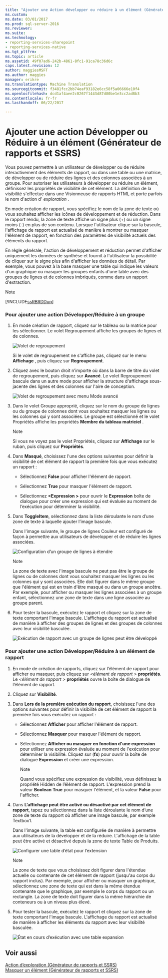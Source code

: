 ```yaml
---
title: "Ajouter une Action développer ou réduire à un élément (Générateur de rapports et SSRS) | Documents Microsoft"
ms.custom: 
ms.date: 03/01/2017
ms.prod: sql-server-2016
ms.reviewer: 
ms.suite: 
ms.technology:
- reporting-services-sharepoint
- reporting-services-native
ms.tgt_pltfrm: 
ms.topic: article
ms.assetid: 49f07ad6-242b-4861-8fc1-91ca78c36d6c
caps.latest.revision: 12
author: maggiesMSFT
ms.author: maggies
manager: erikre
ms.translationtype: Machine Translation
ms.sourcegitcommit: f3481fcc2bb74eaf93182e6cc58f5a06666e10f4
ms.openlocfilehash: dcd1af4aee2c0267f1443d87d80be1e3cc2ad8b3
ms.contentlocale: fr-fr
ms.lasthandoff: 06/22/2017

---
```

# <a name="add-an-expand-or-collapse-action-to-an-item-report-builder-and-ssrs"></a>Ajouter une action Développer ou Réduire à un élément (Générateur de rapports et SSRS)
  Vous pouvez permettre à un utilisateur de développer ou de réduire interactivement des éléments de rapport, ou dans une table ou une matrice, de développer ou de réduire des lignes et des colonnes associées à un groupe. Pour autoriser les utilisateurs à développer ou réduire un élément, définissez les propriétés de visibilité de cet élément. La définition de la visibilité s'effectue dans une Visionneuse de rapports HTML et porte parfois le nom d'action d' *exploration* .  
  
 En mode création de rapport, vous spécifiez le nom de la zone de texte où vous souhaitez afficher les icônes de développement et de réduction. Dans le rapport rendu, la zone de texte affiche un signe plus (+) ou un signe moins (-) en plus de son contenu. Lorsque l'utilisateur clique sur la bascule, l'affichage de rapport est actualisé de manière à montrer ou masquer l'élément de rapport, en fonction des paramètres de visibilité actuels des éléments du rapport.  
  
 En règle générale, l'action de développement et réduction permet d'afficher uniquement les données de synthèse et fournit à l'utilisateur la possibilité de cliquer sur le signe plus afin d'afficher les données de détail. Par exemple, vous pouvez à la base masquer une table qui indique les valeurs d'un graphique ou masquer les groupes enfants d'une table avec des groupes de lignes et de colonnes imbriqués, comme dans un rapport d'extraction.  
  
> [!NOTE]  
>  [!INCLUDE[ssRBRDDup](../../includes/ssrbrddup-md.md)]  
  
### <a name="to-add-expand-and-collapse-action-to-a-group"></a>Pour ajouter une action Développer/Réduire à un groupe  
  
1.  En mode création de rapport, cliquez sur le tableau ou la matrice pour les sélectionner. Le volet Regroupement affiche les groupes de lignes et de colonnes.  
  
     ![Volet de regroupement](../../reporting-services/report-design/media/groupingpane.png "volet de regroupement")  
  
     Si le volet de regroupement ne s'affiche pas, cliquez sur le menu **Affichage** , puis cliquez sur **Regroupement**.  
  
2.  Cliquez avec le bouton droit n’importe où dans la barre de titre du volet de regroupement, puis cliquez sur **Avancé**. Le volet Regroupement bascule dans un autre mode pour afficher la structure d'affichage sous-jacente des lignes et des colonnes sur l'aire de conception.  
  
     ![Volet de regroupement avec menu Mode avancé](../../reporting-services/report-design/media/groupingpane-advancedmode.png "volet de regroupement avec menu Mode avancé")  
  
3.  Dans le volet Groupe approprié, cliquez sur le nom du groupe de lignes ou du groupe de colonnes dont vous souhaitez masquer les lignes ou les colonnes qui y sont associées. Le groupe est sélectionné et le volet Propriétés affiche les propriétés **Membre du tableau matriciel** .  
  
    > [!NOTE]  
    >  Si vous ne voyez pas le volet Propriétés, cliquez sur **Affichage** sur le ruban, puis cliquez sur **Propriétés**.  
  
4.  Dans **Masqué**, choisissez l'une des options suivantes pour définir la visibilité de cet élément de rapport la première fois que vous exécutez un rapport :  
  
    -   Sélectionnez **False** pour afficher l'élément de rapport.  
  
    -   Sélectionnez **True** pour masquer l'élément de rapport.  
  
    -   Sélectionnez  **\<Expression >** pour ouvrir le **Expression** boîte de dialogue pour créer une expression qui est évaluée au moment de l’exécution pour déterminer la visibilité.  
  
5.  Dans **ToggleItem**, sélectionnez dans la liste déroulante le nom d’une zone de texte à laquelle ajouter l’image bascule.  
  
     Dans l'image suivante, le groupe de lignes Couleur est configuré de façon à permettre aux utilisateurs de développer et de réduire les lignes associées.  
  
     ![Configuration d’un groupe de lignes à étendre](../../reporting-services/report-design/media/expandcollapse-confighiddentoggleitemwithnumbers.png "configuration d’un groupe de lignes à étendre")  
  
    > [!NOTE]  
    >  La zone de texte avec l'image bascule ne peut pas être le groupe de lignes ou de colonnes dont vous souhaitez masquer les lignes ou les colonnes qui y sont associées. Elle doit figurer dans le même groupe que l'élément qui est en train d'être masqué ou dans un groupe ancêtre. Par exemple, pour afficher ou masquer les lignes associées à un groupe enfant, sélectionnez une zone de texte dans une ligne associée au groupe parent.  
  
6.  Pour tester la bascule, exécutez le rapport et cliquez sur la zone de texte comportant l'image bascule. L'affichage du rapport est actualisé de manière à afficher des groupes de lignes et des groupes de colonnes avec leur visibilité basculée.  
  
     ![Exécution de rapport avec un groupe de lignes peut être développé](../../reporting-services/report-design/media/expandcollapse-runreport-rowgroup.png "rapport en cours d’exécution avec un groupe de lignes peut être développé")  
  
### <a name="to-add-expand-and-collapse-action-to-a-report-item"></a>Pour ajouter une action Développer/Réduire à un élément de rapport  
  
1.  En mode de création de rapports, cliquez sur l’élément de rapport pour afficher ou masquer, puis cliquez sur  *\<élément de rapport >* **propriétés**. Le  *\<élément de rapport >* **propriétés** ouvre la boîte de dialogue de l’élément de rapport.  
  
2.  Cliquez sur **Visibilité**.  
  
3.  Dans **Lors de la première exécution du rapport**, choisissez l'une des options suivantes pour définir la visibilité de cet élément de rapport la première fois vous exécutez un rapport :  
  
    -   Sélectionnez **Afficher** pour afficher l'élément de rapport.  
  
    -   Sélectionnez **Masquer** pour masquer l'élément de rapport.  
  
    -   Sélectionnez **Afficher ou masquer en fonction d'une expression** pour utiliser une expression évaluée au moment de l'exécution pour déterminer la visibilité. Cliquez sur (**fx**) pour ouvrir la boîte de dialogue **Expression** et créer une expression.  
  
        > [!NOTE]  
        >  Quand vous spécifiez une expression de visibilité, vous définissez la propriété Hidden de l’élément de rapport. L'expression prend la valeur **Boolean** **True** pour masquer l'élément, et la valeur **False** pour l'afficher.  
  
4.  Dans **L’affichage peut être activé ou désactivé par cet élément de rapport**, tapez ou sélectionnez dans la liste déroulante le nom d’une zone de texte du rapport où afficher une image bascule, par exemple Textbox1.  
  
     Dans l'image suivante, la table est configurée de manière à permettre aux utilisateurs de la développer et de la réduire. L'affichage de la table peut être activé et désactivé depuis la zone de texte Table de Produits.  
  
     ![Configurer une table d’état pour l’extension](../../reporting-services/report-design/media/expandcollapse-reporttable.png "configurer une table d’état pour l’extension")  
  
    > [!NOTE]  
    >  La zone de texte que vous choisissez doit figurer dans l'étendue actuelle ou contenante de cet élément de rapport (jusqu'au corps du rapport inclus). Par exemple, pour afficher ou masquer un graphique, sélectionnez une zone de texte qui est dans la même étendue contenante que le graphique, par exemple le corps du rapport ou un rectangle. La zone de texte doit figurer dans la même hiérarchie de conteneurs ou à un niveau plus élevé.  
  
5.  Pour tester la bascule, exécutez le rapport et cliquez sur la zone de texte comportant l'image bascule. L'affichage du rapport est actualisé de manière à afficher les éléments du rapport avec leur visibilité basculée.  
  
     ![État en cours d’exécution avec une table expansion](../../reporting-services/report-design/media/expandcollapse-runreport-reporttable.png "rapport en cours d’exécution avec une table d’expansion")  
  
## <a name="see-also"></a>Voir aussi  
 [Action d’exploration &#40;Générateur de rapports et SSRS&#41;](../../reporting-services/report-design/drilldown-action-report-builder-and-ssrs.md)   
 [Masquer un élément &#40;Générateur de rapports et SSRS&#41;](../../reporting-services/report-builder/hide-an-item-report-builder-and-ssrs.md)  
  
  
